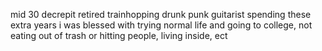 

mid 30 decrepit retired trainhopping drunk punk guitarist spending these extra years i was blessed with trying normal life and going to college, not eating out of trash or hitting people, living inside, ect
